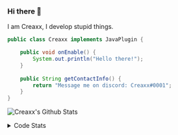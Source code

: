 ### Hi there 👋

I am Creaxx, I develop stupid things. 

```java
public class Creaxx implements JavaPlugin {

    public void onEnable() {
        System.out.println("Hello there!");
    }
    
    public String getContactInfo() {
        return "Message me on discord: Creaxx#0001";
    }
}
```

![Creaxx's Github Stats](https://github-readme-stats.vercel.app/api?username=CreaxxOG&show_icons=true&theme=dark&count_private=true)

<details>
  <summary>Code Stats</summary>

<!--START_SECTION:waka-->
![Code Time](http://img.shields.io/badge/Code%20Time-1%2C409%20hrs%2056%20mins-blue)

![Lines of code](https://img.shields.io/badge/From%20Hello%20World%20I%27ve%20Written-725.7%20thousand%20lines%20of%20code-blue)

**🐱 My GitHub Data** 

> 📦 104.3 kB Used in GitHub's Storage 
 > 
> 🏆 2,213 Contributions in the Year 2023
 > 
> 🚫 Not Opted to Hire
 > 
> 📜 4 Public Repositories 
 > 
> 🔑 3 Private Repositories 
 > 
**I'm a Night 🦉** 

```text
🌞 Morning                419 commits         ██░░░░░░░░░░░░░░░░░░░░░░░   07.30 % 
🌆 Daytime                2427 commits        ███████████░░░░░░░░░░░░░░   42.28 % 
🌃 Evening                2772 commits        ████████████░░░░░░░░░░░░░   48.29 % 
🌙 Night                  122 commits         █░░░░░░░░░░░░░░░░░░░░░░░░   02.13 % 
```
📅 **I'm Most Productive on Saturday** 

```text
Monday                   709 commits         ███░░░░░░░░░░░░░░░░░░░░░░   12.35 % 
Tuesday                  814 commits         ████░░░░░░░░░░░░░░░░░░░░░   14.18 % 
Wednesday                843 commits         ████░░░░░░░░░░░░░░░░░░░░░   14.69 % 
Thursday                 937 commits         ████░░░░░░░░░░░░░░░░░░░░░   16.32 % 
Friday                   552 commits         ██░░░░░░░░░░░░░░░░░░░░░░░   09.62 % 
Saturday                 976 commits         ████░░░░░░░░░░░░░░░░░░░░░   17.00 % 
Sunday                   909 commits         ████░░░░░░░░░░░░░░░░░░░░░   15.84 % 
```


📊 **This Week I Spent My Time On** 

```text
💬 Programming Languages: 
Java                     4 hrs 38 mins       ██████████████████░░░░░░░   70.51 % 
Kotlin                   1 hr 16 mins        █████░░░░░░░░░░░░░░░░░░░░   19.45 % 
XML                      27 mins             ██░░░░░░░░░░░░░░░░░░░░░░░   06.87 % 
GitIgnore file           9 mins              █░░░░░░░░░░░░░░░░░░░░░░░░   02.30 % 
YAML                     3 mins              ░░░░░░░░░░░░░░░░░░░░░░░░░   00.79 % 

🔥 Editors: 
IntelliJ                 6 hrs 34 mins       █████████████████████████   100.00 % 
```

**I Mostly Code in Java** 

```text
Java                     57 repos            ███████████████████░░░░░░   76.00 % 
Kotlin                   10 repos            ███░░░░░░░░░░░░░░░░░░░░░░   13.33 % 
CSS                      2 repos             █░░░░░░░░░░░░░░░░░░░░░░░░   02.67 % 
JavaScript               2 repos             █░░░░░░░░░░░░░░░░░░░░░░░░   02.67 % 
EJS                      1 repo              ░░░░░░░░░░░░░░░░░░░░░░░░░   01.33 % 
```




 Last Updated on 28/07/2023 06:23:32 UTC
<!--END_SECTION:waka-->
</details>
